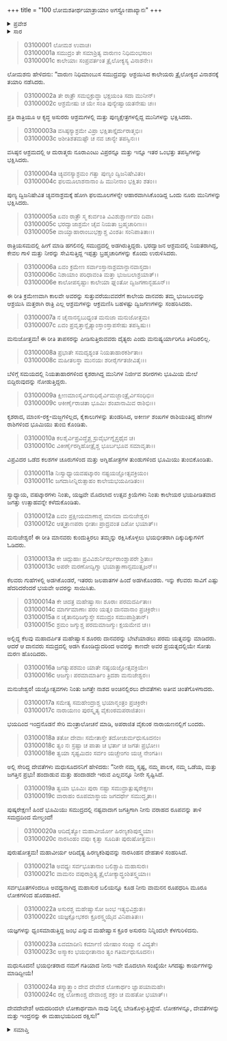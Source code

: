 +++
title = "100 ಲೋಮಶತೀರ್ಥಯಾತ್ರಾಯಾಂ ಅಗಸ್ತ್ಯೋಪಾಖ್ಯಾನಃ"
+++

<details><summary>ಪ್ರವೇಶ</summary>


।।   ಓಂ ಓಂ ನಮೋ ನಾರಾಯಣಾಯ।।   ಶ್ರೀ ವೇದವ್ಯಾಸಾಯ ನಮಃ ।।

ಶ್ರೀ ಕೃಷ್ಣದ್ವೈಪಾಯನ ವೇದವ್ಯಾಸ ವಿರಚಿತ  

**ಶ್ರೀ ಮಹಾಭಾರತ**

**ಆರಣ್ಯಕ ಪರ್ವ**

**ತೀರ್ಥಯಾತ್ರಾ ಪರ್ವ**

**ಅಧ್ಯಾಯ 100**

</details>


<details><summary>ಸಾರ</summary>

ಕಾಲೇಯರು ಭೂಮಿಯಲ್ಲಿ ಬ್ರಾಹ್ಮಣರನ್ನು ನಾಶಗೊಳಿಸಿದುದು (1-15). ದೇವತೆಗಳು ನಾರಾಯಣನ ಮೊರೆಹೊಕ್ಕಿದುದು (16-24).

</details>


> 03100001 ಲೋಮಶ ಉವಾಚ।  
03100001a ಸಮುದ್ರಂ ತೇ ಸಮಾಶ್ರಿತ್ಯ ವಾರುಣಂ ನಿಧಿಮಂಭಸಾಂ।  
03100001c ಕಾಲೇಯಾಃ ಸಂಪ್ರವರ್ತಂತ ತ್ರೈಲೋಕ್ಯಸ್ಯ ವಿನಾಶನೇ।।

ಲೋಮಶನು ಹೇಳಿದನು: “ವಾರುಣ ನಿಧಿಮಾಂಬುಸ ಸಮುದ್ರವನ್ನು ಆಶ್ರಯಿಸಿದ ಕಾಲೇಯರು ತ್ರೈಲೋಕ್ಯದ ವಿನಾಶನಕ್ಕೆ ತಯಾರಿ ನಡೆಸಿದರು.

> 03100002a ತೇ ರಾತ್ರೌ ಸಮಭಿಕ್ರುದ್ಧಾ ಭಕ್ಷಯಂತಿ ಸದಾ ಮುನೀನ್।  
03100002c ಆಶ್ರಮೇಷು ಚ ಯೇ ಸಂತಿ ಪುನ್ಯೇಷ್ವಾಯತನೇಷು ಚ।।

ಪ್ರತಿ ರಾತ್ರಿಯೂ ಆ ಕೃದ್ಧ ಅಸುರರು ಆಶ್ರಮಗಳಲ್ಲಿ ಮತ್ತು ಪುಣ್ಯಕ್ಷೇತ್ರಗಳಲ್ಲಿದ್ದ ಮುನಿಗಳನ್ನು ಭಕ್ಷಿಸಿದರು.

> 03100003a ವಸಿಷ್ಠಸ್ಯಾಶ್ರಮೇ ವಿಪ್ರಾ ಭಕ್ಷಿತಾಸ್ತೈರ್ದುರಾತ್ಮಭಿಃ।  
03100003c ಅಶೀತಿಶತಮಷ್ಟೌ ಚ ನವ ಚಾನ್ಯೇ ತಪಸ್ವಿನಃ।।

ವಸಿಷ್ಠನ ಆಶ್ರಮದಲ್ಲಿ ಆ ದುರಾತ್ಮರು ನೂರಾ‌ಎಂಟು ವಿಪ್ರರನ್ನೂ ಮತ್ತು ಇನ್ನೂ ಇತರ ಒಂಭತ್ತು ತಪಸ್ವಿಗಳನ್ನು ಭಕ್ಷಿಸಿದರು.

> 03100004a ಚ್ಯವನಸ್ಯಾಶ್ರಮಂ ಗತ್ವಾ ಪುಣ್ಯಂ ದ್ವಿಜನಿಷೇವಿತಂ।  
03100004c ಫಲಮೂಲಾಶನಾನಾಂ ಹಿ ಮುನೀನಾಂ ಭಕ್ಷಿತಂ ಶತಂ।।

ಪುಣ್ಯ ದ್ವಿಜನಿಷೇವಿತ ಚ್ಯವನಾಶ್ರಮಕ್ಕೆ ಹೋಗಿ ಫಲಮೂಲಗಳನ್ನೇ ಆಹಾರವಾಗಿಸಿಕೊಂಡಿದ್ದ ಒಂದು ನೂರು ಮುನಿಗಳನ್ನು ಭಕ್ಷಿಸಿದರು.

> 03100005a ಏವಂ ರಾತ್ರೌ ಸ್ಮ ಕುರ್ವಂತಿ ವಿವಿಶುಶ್ಚಾರ್ಣವಂ ದಿವಾ।  
03100005c ಭರದ್ವಾಜಾಶ್ರಮೇ ಚೈವ ನಿಯತಾ ಬ್ರಹ್ಮಚಾರಿಣಃ।।  
03100005e ವಾಯ್ವಾಹಾರಾಂಬುಭಕ್ಷಾಶ್ಚ ವಿಂಶತಿಃ ಸಂನಿಪಾತಿತಾಃ।।

ರಾತ್ರಿಯಸಮದಲ್ಲಿ ಹೀಗೆ ಮಾಡಿ ಹಗಲಿನಲ್ಲಿ ಸಮುದ್ರದಲ್ಲಿ ಅಡಗಿರುತ್ತಿದ್ದರು. ಭರದ್ವಾಜನ ಆಶ್ರಮದಲ್ಲಿ ನಿಯತರಾಗಿದ್ದ, ಕೇವಲ ಗಾಳಿ ಮತ್ತು ನೀರನ್ನು ಸೇವಿಸುತ್ತಿದ್ದ ಇಪ್ಪತ್ತು ಬ್ರಹ್ಮಚಾರಿಗಳನ್ನು ಕೊಂದು ಉರುಳಿಸಿದರು.

> 03100006a ಏವಂ ಕ್ರಮೇಣ ಸರ್ವಾಂಸ್ತಾನಾಶ್ರಮಾನ್ದಾನವಾಸ್ತದಾ।  
03100006c ನಿಶಾಯಾಂ ಪರಿಧಾವಂತಿ ಮತ್ತಾ ಭುಜಬಲಾಶ್ರಯಾತ್।।  
03100006e ಕಾಲೋಪಸೃಷ್ಟಾಃ ಕಾಲೇಯಾ ಘ್ನಂತೋ ದ್ವಿಜಗಣಾನ್ಬಹೂನ್।।

ಈ ರೀತಿ ಕ್ರಮೇಣವಾಗಿ ಕಾಲವೇ ಅವರನ್ನು ಸುತ್ತುವರೆಯುವವರೆಗೆ ಕಾಲೇಯ ದಾನವರು ತಮ್ಮ ಭುಜಬಲವನ್ನು ಆಶ್ರಯಿಸಿ ಮತ್ತರಾಗಿ ರಾತ್ರಿ ಎಲ್ಲ ಆಶ್ರಮಗಳನ್ನು ಆಕ್ರಮಣಿಸಿ ಬಹಳಷ್ಟು ದ್ವಿಜಗಣಗಳನ್ನು ಸಂಹರಿಸಿದರು.

> 03100007a ನ ಚೈನಾನನ್ವಬುಧ್ಯಂತ ಮನುಜಾ ಮನುಜೋತ್ತಮ।   
03100007c ಏವಂ ಪ್ರವೃತ್ತಾನ್ದೈತ್ಯಾಂಸ್ತಾಂಸ್ತಾಪಸೇಷು ತಪಸ್ವಿಷು।।

ಮನುಜೋತ್ತಮ! ಈ ರೀತಿ ತಾಪಸರನ್ನು ಪೀಡಿಸುತ್ತಿರುವವರು ದೈತ್ಯರು ಎಂದು ಮನುಷ್ಯರ್ಯಾರಿಗೂ ತಿಳಿದಿರಲಿಲ್ಲ.

> 03100008a ಪ್ರಭಾತೇ ಸಮದೃಶ್ಯಂತ ನಿಯತಾಹಾರಕರ್ಶಿತಾಃ।  
03100008c ಮಹೀತಲಸ್ಥಾ ಮುನಯಃ ಶರೀರೈರ್ಗತಜೀವಿತೈಃ।।

ಬೆಳಿಗ್ಗೆ ಸಮಯದಲ್ಲಿ ನಿಯತಾಹಾರಗಳಿಂದ ಕೃಶರಾಗಿದ್ದ ಮುನಿಗಳ ನಿರ್ಜೀವ ಶರೀರಗಳು ಭೂಮಿಯ ಮೇಲೆ ಬಿದ್ದಿರುವುದನ್ನು ನೋಡುತ್ತಿದ್ದರು.

> 03100009a ಕ್ಷೀಣಮಾಂಸೈರ್ವಿರುಧಿರೈರ್ವಿಮಜ್ಜಾಂತ್ರೈರ್ವಿಸಂಧಿಭಿಃ।  
03100009c ಆಕೀರ್ಣೈರಾಚಿತಾ ಭೂಮಿಃ ಶಂಖಾನಾಮಿವ ರಾಶಿಭಿಃ।।

ಕೃಶರಾದ, ಮಾಂಸ-ರಕ್ತ-ಮಜ್ಜಗಳಿಲ್ಲದ, ಕೈಕಾಲುಗಳನ್ನು ತುಂಡರಿಸಿದ, ಅಕೀರ್ಣ ಶಂಖಗಳ ರಾಶಿಯಂತಿದ್ದ ಹೆಣಗಳ ರಾಶಿಗಳಿಂದ ಭೂಮಿಯು ತುಂಬಿ ಕೊಂಡಿತು.

> 03100010a ಕಲಶೈರ್ವಿಪ್ರವಿದ್ಧೈಶ್ಚ ಸ್ರುವೈರ್ಭಗ್ನೈಸ್ತಥೈವ ಚ।   
03100010c ವಿಕೀರ್ಣೈರಗ್ನಿಹೋತ್ರೈಶ್ಚ ಭೂರ್ಬಭೂವ ಸಮಾವೃತಾ।।

ವಿಪ್ರವಿದರ ಒಡೆದ ಕಲಶಗಳ ಚೂರುಗಳಿಂದ ಮತ್ತು ಅಗ್ನಿಹೋತ್ರಗಳ ತುಂಡುಗಳಿಂದ ಭೂಮಿಯು ತುಂಬಿಕೊಂಡಿತು.

> 03100011a ನಿಃಸ್ವಾಧ್ಯಾಯವಷಟ್ಕಾರಂ ನಷ್ಟಯಜ್ಞೋತ್ಸವಕ್ರಿಯಂ।  
03100011c ಜಗದಾಸೀನ್ನಿರುತ್ಸಾಹಂ ಕಾಲೇಯಭಯಪೀಡಿತಂ।।

ಸ್ವಾಧ್ಯಾಯ, ವಷಟ್ಕಾರಗಳು ನಿಂತು, ಯಜ್ಞವೇ ಮೊದಲಾದ ಉತ್ಸವ ಕ್ರಿಯೆಗಳು ನಿಂತು ಕಾಲೇಯರ ಭಯಪೀಡಿತವಾದ ಜಗತ್ತು ಉತ್ಸಾಹವನ್ನೇ ಕಳೆದುಕೊಂಡಿತು.

> 03100012a ಏವಂ ಪ್ರಕ್ಷೀಯಮಾಣಾಶ್ಚ ಮಾನವಾ ಮನುಜೇಶ್ವರ।  
03100012c ಆತ್ಮತ್ರಾಣಪರಾ ಭೀತಾಃ ಪ್ರಾದ್ರವಂತ ದಿಶೋ ಭಯಾತ್।।

ಮನುಜೇಶ್ವರ! ಈ ರೀತಿ ಮಾನವರು ಕುಂದುತ್ತಿರಲು ತಮ್ಮನ್ನು ರಕ್ಷಿಸಿಕೊಳ್ಳಲು ಭಯಭೀತರಾಗಿ ದಿಕ್ಕುದಿಕ್ಕುಗಳಿಗೆ ಓಡಿದರು.

> 03100013a ಕೇ ಚಿದ್ಗುಹಾಃ ಪ್ರವಿವಿಶುರ್ನಿರ್ಝರಾಂಶ್ಚಾಪರೇ ಶ್ರಿತಾಃ।  
03100013c ಅಪರೇ ಮರಣೋದ್ವಿಗ್ನಾ ಭಯಾತ್ಪ್ರಾಣಾನ್ಸಮುತ್ಸೃಜನ್।।

ಕೆಲವರು ಗುಹೆಗಳಲ್ಲಿ ಅಡಗಿಕೊಂಡರೆ, ಇತರರು ಜಲಪಾತಗಳ ಹಿಂದೆ ಅಡಗಿಕೊಂಡರು. ಇನ್ನು ಕೆಲವರು ಸಾವಿಗೆ ಎಷ್ಟು ಹೆದರಿದರೆಂದರೆ ಭಯವೇ ಅವರನ್ನು ಸಾಯಿಸಿತು.

> 03100014a ಕೇ ಚಿದತ್ರ ಮಹೇಷ್ವಾಸಾಃ ಶೂರಾಃ ಪರಮದರ್ಪಿತಾಃ।  
03100014c ಮಾರ್ಗಮಾಣಾಃ ಪರಂ ಯತ್ನಂ ದಾನವಾನಾಂ ಪ್ರಚಕ್ರಿರೇ।।   
03100015a ನ ಚೈತಾನಧಿಜಗ್ಮುಸ್ತೇ ಸಮುದ್ರಂ ಸಮುಪಾಶ್ರಿತಾನ್।  
03100015c ಶ್ರಮಂ ಜಗ್ಮುಶ್ಚ ಪರಮಮಾಜಗ್ಮುಃ ಕ್ಷಯಮೇವ ಚ।।

ಅಲ್ಲಿದ್ದ ಕೆಲವು ಮಹಾದರ್ಪಿತ ಮಹೇಷ್ವಾಸ ಶೂರರು ದಾನವರನ್ನು ಬೇಟೆಯಾಡಲು ಪರಮ ಯತ್ನವನ್ನು ಮಾಡಿದರು. ಆದರೆ ಆ ದಾನವರು ಸಮದ್ರದಲ್ಲಿ ಅಡಗಿ ಕೊಂಡಿದ್ದುದರಿಂದ ಅವರನ್ನು ಕಾಣದೇ ಅವರ ಪ್ರಯತ್ನದಲ್ಲಿಯೇ ಸೋತು ಮರಣ ಹೊಂದಿದರು.

> 03100016a ಜಗತ್ಯುಪಶಮಂ ಯಾತೇ ನಷ್ಟಯಜ್ಞೋತ್ಸವಕ್ರಿಯೇ।   
03100016c ಆಜಗ್ಮುಃ ಪರಮಾಮಾರ್ತಿಂ ತ್ರಿದಶಾ ಮನುಜೇಶ್ವರ।।

ಮನುಜೇಶ್ವರ! ಯಜ್ಞೋತ್ಸವಗಳು ನಿಂತು ಜಗತ್ತೇ ನಾಶದ ಅಂಚಿನಲ್ಲಿರಲು ದೇವತೆಗಳು ಅತೀವ ಚಿಂತೆಗೊಳಗಾದರು.

> 03100017a ಸಮೇತ್ಯ ಸಮಹೇಂದ್ರಾಶ್ಚ ಭಯಾನ್ಮಂತ್ರಂ ಪ್ರಚಕ್ರಿರೇ।  
03100017c ನಾರಾಯಣಂ ಪುರಸ್ಕೃತ್ಯ ವೈಕುಂಠಮಪರಾಜಿತಂ।।

ಭಯದಿಂದ ಇಂದ್ರನೊಡನೆ ಸೇರಿ ಮಂತ್ರಾಲೋಚನೆ ಮಾಡಿ, ಅಪರಾಜಿತ ವೈಕುಂಠ ನಾರಾಯಣನಲ್ಲಿಗೆ ಬಂದರು.

> 03100018a ತತೋ ದೇವಾಃ ಸಮೇತಾಸ್ತೇ ತದೋಚುರ್ಮಧುಸೂದನಂ।  
03100018c ತ್ವಂ ನಃ ಸ್ರಷ್ಟಾ ಚ ಪಾತಾ ಚ ಭರ್ತಾ ಚ ಜಗತಃ ಪ್ರಭೋ।।  
03100018e ತ್ವಯಾ ಸೃಷ್ಟಮಿದಂ ಸರ್ವಂ ಯಚ್ಚೇಂಗಂ ಯಚ್ಚ ನೇಂಗತಿ।।

ಅಲ್ಲಿ ಸೇರಿದ್ದ ದೇವತೆಗಳು ಮಧುಸೂದನನಿಗೆ ಹೇಳಿದರು: “ನೀನೇ ನಮ್ಮ ಸೃಷ್ಟ, ನಮ್ಮ ಪಾಲಕ, ನಮ್ಮ ಒಡೆಯ, ಮತ್ತು ಜಗತ್ತಿನ ಪ್ರಭು! ಹಂದಾಡುವ ಮತ್ತು ಹಂದಾಡದೇ ಇರುವ ಎಲ್ಲವನ್ನೂ ನೀನೇ ಸೃಷ್ಟಿಸಿದೆ.

> 03100019a ತ್ವಯಾ ಭೂಮಿಃ ಪುರಾ ನಷ್ಟಾ ಸಮುದ್ರಾತ್ಪುಷ್ಕರೇಕ್ಷಣ।   
03100019c ವಾರಾಹಂ ರೂಪಮಾಸ್ಥಾಯ ಜಗದರ್ಥೇ ಸಮುದ್ಧೃತಾ।।

ಪುಷ್ಕರೇಕ್ಷಣ! ಹಿಂದೆ ಭೂಮಿಯು ಸಮುದ್ರದಲ್ಲಿ ನಷ್ಟವಾದಾಗ ಜಗತ್ತಿಗಾಗಿ ನೀನು ವರಾಹದ ರೂಪವನ್ನು ತಾಳಿ ಸಮದ್ರದಿಂದ ಮೇಲ್ತಂದೆ!

> 03100020a ಆದಿದೈತ್ಯೋ ಮಹಾವೀರ್ಯೋ ಹಿರಣ್ಯಕಶಿಪುಸ್ತ್ವಯಾ।  
03100020c ನಾರಸಿಂಹಂ ವಪುಃ ಕೃತ್ವಾ ಸೂದಿತಃ ಪುರುಷೋತ್ತಮ।।

ಪುರುಷೋತ್ತಮ! ಮಹಾವೀರ್ಯ ಆದಿದೈತ್ಯ ಹಿರಣ್ಯಕಶಿಪುವನ್ನು ನಾರಸಿಂಹನ ದೇಹತಾಳಿ ಸಂಹರಿಸಿದೆ.

> 03100021a ಅವಧ್ಯಃ ಸರ್ವಭೂತಾನಾಂ ಬಲಿಶ್ಚಾಪಿ ಮಹಾಸುರಃ।  
03100021c ವಾಮನಂ ವಪುರಾಶ್ರಿತ್ಯ ತ್ರೈಲೋಕ್ಯಾದ್ಭ್ರಂಶಿತಸ್ತ್ವಯಾ।।

ಸರ್ವಭೂತಗಳಿಂದಲೂ ಅವಧ್ಯನಾಗಿದ್ದ ಮಹಾಸುರ ಬಲಿಯನ್ನೂ ಕೂಡ ನೀನು ವಾಮನನ ರೂಪಧರಿಸಿ ಮೂರೂ ಲೋಕಗಳಿಂದ ಹೊರಹಾಕಿದೆ.

> 03100022a ಅಸುರಶ್ಚ ಮಹೇಷ್ವಾಸೋ ಜಂಭ ಇತ್ಯಭಿವಿಶ್ರುತಃ।  
03100022c ಯಜ್ಞಕ್ಷೋಭಕರಃ ಕ್ರೂರಸ್ತ್ವಯೈವ ವಿನಿಪಾತಿತಃ।।

ಯಜ್ಞಗಳನ್ನು ಧ್ವಂಸಮಾಡುತ್ತಿದ್ದ ಜಂಭ ಎನ್ನುವ ಮಹೇಷ್ವಾಸ ಕ್ರೂರ ಅಸುರನು ನಿನ್ನಿಂದಲೇ ಕೆಳಗುರಿಳಿದನು.

> 03100023a ಏವಮಾದೀನಿ ಕರ್ಮಾಣಿ ಯೇಷಾಂ ಸಂಖ್ಯಾ ನ ವಿದ್ಯತೇ।  
03100023c ಅಸ್ಮಾಕಂ ಭಯಭೀತಾನಾಂ ತ್ವಂ ಗತಿರ್ಮಧುಸೂದನ।।

ಮಧುಸೂದನ! ಭಯಭೀತರಾದ ನಮಗೆ ಗತಿಯಾದ ನೀನು ಇವೇ ಮೊದಲಾಗಿ ಸಂಖ್ಯೆಯೇ ಸಿಗದಷ್ಟು ಕಾರ್ಯಗಳನ್ನು ಮಾಡಿದ್ದೀಯೆ!

> 03100024a ತಸ್ಮಾತ್ತ್ವಾಂ ದೇವ ದೇವೇಶ ಲೋಕಾರ್ಥಂ ಜ್ಞಾಪಯಾಮಹೇ।  
03100024c ರಕ್ಷ ಲೋಕಾಂಶ್ಚ ದೇವಾಂಶ್ಚ ಶಕ್ರಂ ಚ ಮಹತೋ ಭಯಾತ್।।

ದೇವದೇವೇಶ! ಆದುದರಿಂದಲೇ ಲೋಕಾರ್ಥವಾಗಿ ನಾವು ನಿನ್ನಲ್ಲಿ ಬೇಡಿಕೊಳ್ಳುತ್ತಿದ್ದೇವೆ. ಲೋಕಗಳನ್ನೂ, ದೇವತೆಗಳನ್ನು ಮತ್ತು ಇಂದ್ರನನ್ನು ಈ ಮಹಾಭಯದಿಂದ ರಕ್ಷಿಸು!”

<details><summary>ಸಮಾಪ್ತಿ</summary>

ಇತಿ ಶ್ರೀ ಮಹಾಭಾರತೇ ಆರಣ್ಯಕಪರ್ವಣಿ ತೀರ್ಥಯಾತ್ರಾಪರ್ವಣಿ ಲೋಮಶತೀರ್ಥಯಾತ್ರಾಯಾಂ ಅಗಸ್ತ್ಯೋಪಾಖ್ಯಾನೇ ಶತತಮೋಽಧ್ಯಾಯಃ।  
ಇದು ಮಹಾಭಾರತದ ಆರಣ್ಯಕಪರ್ವದಲ್ಲಿ ತೀರ್ಥಯಾತ್ರಾಪರ್ವದಲ್ಲಿ ಲೋಮಶತೀರ್ಥಯಾತ್ರೆಯಲ್ಲಿ ಅಗಸ್ತ್ಯೋಪಾಖ್ಯಾನದಲ್ಲಿ ನೂರನೆಯ ಅಧ್ಯಾಯವು.



</details>
